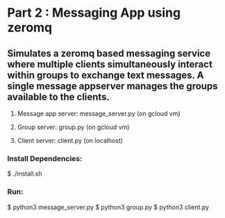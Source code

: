 
# Part 2 : Messaging App using zeromq 

## **Simulates a zeromq based messaging service where multiple clients simultaneously interact within groups to exchange text messages. A single message appserver manages the groups available to the clients.**
 
1) Message app server: message_server.py (on gcloud vm)  
    
2) Group server: group.py (on gcloud vm) 
   
3) Client server: client.py (on localhost) 
   
### **Install Dependencies:** 
$ ./install.sh 

### **Run:** 
$ python3 message_server.py
$ python3 group.py 
$ python3 client.py
